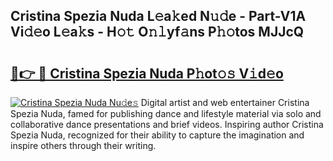 ## Cristina Spezia Nuda L𝚎a𝚔ed N𝚞𝚍e - Part-V1A Vi𝚍𝚎o L𝚎a𝚔s - H𝚘𝚝 O𝚗𝚕yf𝚊ns P𝚑𝚘tos MJJcQ

# <h2><a href="http://kf2gwng.oniu.top/?m=Cristina+Spezia+Nuda">🔗👉 🔴 Cristina Spezia Nuda P𝚑ot𝚘𝚜 V𝚒d𝚎o</a></h2>

[![Cristina Spezia Nuda Nu𝚍e𝚜](https://i.imgur.com/0qMVB7G.gif)](http://kf2gwng.oniu.top/?m=Cristina+Spezia+Nuda)
Digital artist and web entertainer Cristina Spezia Nuda, famed for publishing dance and lifestyle material via solo and collaborative dance presentations and brief videos. Inspiring author Cristina Spezia Nuda, recognized for their ability to capture the imagination and inspire others through their writing.  
